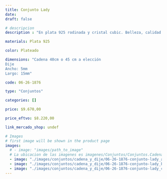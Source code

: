 ```yaml
---
title: Conjunto Lady
date: 
draft: false

# descripcion
description : "En plata 925 rodinada y cristal cubic. Belleza, calidad y delicadeza."

materials: Plata 925

color: Plateado

dimensions: "Cadena 40cm o 45 cm a elección
Dije
Ancho: 5mm 
Largo: 15mm"

code: 06-26-1876

type: "Conjuntos"

categories: []

price: $9.670,00

price_eftvo: $8.220,00

link_mercado_shop: undef

# Images
# first image will be shown in the product page
images:
  # - image: "images/path_to_image"
  # La ubicacion de las imagenes es imagenes/Conjuntos/Conjuntos.Cadena y Dije/06-26-1876-conjunto-lady
  - image: "./images/conjuntos/cadena_y_dije/06-26-1876-conjunto-lady_a.jpg"
  - image: "./images/conjuntos/cadena_y_dije/06-26-1876-conjunto-lady_b.jpg"
  - image: "./images/conjuntos/cadena_y_dije/06-26-1876-conjunto-lady_c.jpg"
---
```


